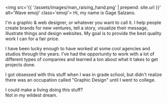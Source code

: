<img src='{{ '/assets/images/man_raising_hand.png' | prepend: site.url }}' alt='Wave emoji' class='emoji'> <span id='me'>Hi, my name is Gage Salzano.</span>

I'm a graphic & web designer, or whatever you want to call it. I help people create brands for new ventures, tell a story, visualize their message, illustrate things and design websites. My goal is to <span id='clickingaway'>provide the best quality work I can for a fair price</span>.

I have been lucky enough to have <span id='work-experience'>worked at some cool agencies and studios through the years</span>. I've had the opportunity to work with a lot of different types of companies and learned a ton about what it takes to get projects done.

I got obsessed with this stuff <span id='stealth-gaming'>when I was in grade school</span>, but didn't realize there was an occupation called "Graphic Design" <span id='edinboro'>until I went to college</span>.

I could make a living doing this stuff? <br> Not in my wildest dream.